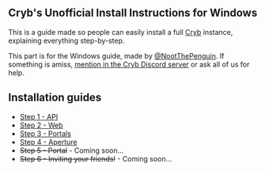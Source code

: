 Cryb's Unofficial Install Instructions for Windows
---

This is a guide made so people can easily install a full [Cryb](https://cryb.app) instance, explaining everything step-by-step.

This part is for the Windows guide, made by [@NootThePenguin](https://github.com/NootThePenguin "Noot#0420").
If something is amiss, [mention in the Cryb Discord server](https://discord.gg/ShTATH4) or ask all of us for help.

## Installation guides

* [Step 1 - API](01-api.md)
* [Step 2 - Web](02-web.md)
* [Step 3 - Portals](03-portals.md)
* [Step 4 - Aperture](04-aperture.md)
* ~~Step 5 - Portal~~ - Coming soon...
* ~~Step 6 - Inviting your friends!~~ - Coming soon...

